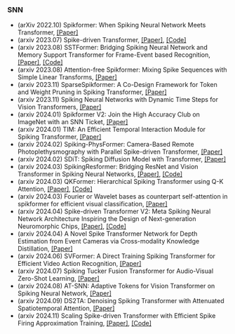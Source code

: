 ### SNN
- (arXiv 2022.10) Spikformer: When Spiking Neural Network Meets Transformer,  [[Paper]](https://arxiv.org/abs/2209.15425)
- (arxiv 2023.07) Spike-driven Transformer,  [[Paper]](https://arxiv.org/abs/2307.01694), [[Code]](https://github.com/BICLab/Spike-Driven-Transformer)
- (arxiv 2023.08) SSTFormer: Bridging Spiking Neural Network and Memory Support Transformer for Frame-Event based Recognition,  [[Paper]](https://arxiv.org/pdf/2308.04369.pdf), [[Code]](https://github.com/Event-AHU/SSTFormer)
- (arxiv 2023.08) Attention-free Spikformer: Mixing Spike Sequences with Simple Linear Transforms,  [[Paper]](https://arxiv.org/pdf/2308.02557.pdf)
- (arxiv 2023.11) SparseSpikformer: A Co-Design Framework for Token and Weight Pruning in Spiking Transformer,  [[Paper]](https://arxiv.org/pdf/2311.08806.pdf)
- (arxiv 2023.11) Spiking Neural Networks with Dynamic Time Steps for Vision Transformers,  [[Paper]](https://arxiv.org/pdf/2311.16456.pdf)
- (arxiv 2024.01) Spikformer V2: Join the High Accuracy Club on ImageNet with an SNN Ticket,  [[Paper]](https://arxiv.org/pdf/2401.02020.pdf)
- (arxiv 2024.01) TIM: An Efficient Temporal Interaction Module for Spiking Transformer,  [[Paper]](https://arxiv.org/pdf/2401.11687.pdf)
- (arxiv 2024.02) Spiking-PhysFormer: Camera-Based Remote Photoplethysmography with Parallel Spike-driven Transformer,  [[Paper]](https://arxiv.org/pdf/2402.04798.pdf)
- (arxiv 2024.02) SDiT: Spiking Diffusion Model with Transformer,  [[Paper]](https://arxiv.org/pdf/2402.11588.pdf)
- (arxiv 2024.03) SpikingResformer: Bridging ResNet and Vision Transformer in Spiking Neural Networks,  [[Paper]](https://arxiv.org/pdf/2403.14302.pdf), [[Code]](https://github.com/xyshi2000/SpikingResformer)
- (arxiv 2024.03) QKFormer: Hierarchical Spiking Transformer using Q-K Attention,  [[Paper]](https://arxiv.org/pdf/2403.16552.pdf), [[Code]](https://github.com/zhouchenlin2096/QKFormer)
- (arxiv 2024.03) Fourier or Wavelet bases as counterpart self-attention in spikformer for efficient visual classification,  [[Paper]](https://arxiv.org/pdf/2403.18228.pdf)
- (arxiv 2024.04) Spike-driven Transformer V2: Meta Spiking Neural Network Architecture Inspiring the Design of Next-generation Neuromorphic Chips,  [[Paper]](https://arxiv.org/pdf/2404.03663.pdf), [[Code]](https://github.com/BICLab/Spike-Driven-Transformer-V2)
- (arxiv 2024.04) A Novel Spike Transformer Network for Depth Estimation from Event Cameras via Cross-modality Knowledge Distillation,  [[Paper]](https://arxiv.org/pdf/2404.17335.pdf)
- (arxiv 2024.06) SVFormer: A Direct Training Spiking Transformer for Efficient Video Action Recognition, [[Paper]](https://arxiv.org/pdf/2406.15034.pdf)
- (arxiv 2024.07) Spiking Tucker Fusion Transformer for Audio-Visual Zero-Shot Learning, [[Paper]](https://arxiv.org/pdf/2407.08130.pdf)
- (arxiv 2024.08) AT-SNN: Adaptive Tokens for Vision Transformer on Spiking Neural Network, [[Paper]](https://arxiv.org/pdf/2408.12293.pdf)
- (arxiv 2024.09) DS2TA: Denoising Spiking Transformer with Attenuated Spatiotemporal Attention, [[Paper]](https://arxiv.org/pdf/2409.15375.pdf)
- (arxiv 2024.11) Scaling Spike-driven Transformer with Efficient Spike Firing Approximation Training, [[Paper]](https://arxiv.org/pdf/2411.16061.pdf), [[Code]](https://github.com/BICLab/Spike-Driven-Transformer-V3)
